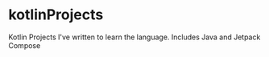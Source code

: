 # kotlinProjects
Kotlin Projects I've written to learn the language. Includes Java and Jetpack Compose

